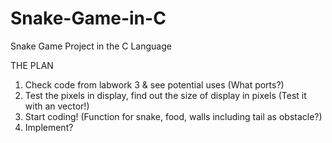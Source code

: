 # Snake-Game-in-C
Snake Game Project in the C Language

THE PLAN

1. Check code from labwork 3 & see potential uses (What ports?)
2. Test the pixels in display, find out the size of display in pixels (Test it with an vector!)
3. Start coding! (Function for snake, food, walls including tail as obstacle?)
4. Implement?


